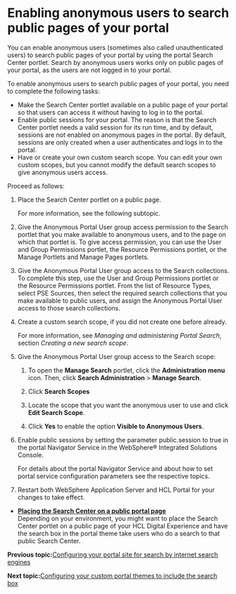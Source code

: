 # Enabling anonymous users to search public pages of your portal

You can enable anonymous users \(sometimes also called unauthenticated users\) to search public pages of your portal by using the portal Search Center portlet. Search by anonymous users works only on public pages of your portal, as the users are not logged in to your portal.

To enable anonymous users to search public pages of your portal, you need to complete the following tasks:

-   Make the Search Center portlet available on a public page of your portal so that users can access it without having to log in to the portal.
-   Enable public sessions for your portal. The reason is that the Search Center portlet needs a valid session for its run time, and by default, sessions are not enabled on anonymous pages in the portal. By default, sessions are only created when a user authenticates and logs in to the portal.
-   Have or create your own custom search scope. You can edit your own custom scopes, but you cannot modify the default search scopes to give anonymous users access.

Proceed as follows:

1.  Place the Search Center portlet on a public page.

    For more information, see the following subtopic.

2.  Give the Anonymous Portal User group access permission to the Search portlet that you make available to anonymous users, and to the page on which that portlet is. To give access permission, you can use the User and Group Permissions portlet, the Resource Permissions portlet, or the Manage Portlets and Manage Pages portlets.

3.  Give the Anonymous Portal User group access to the Search collections. To complete this step, use the User and Group Permissions portlet or the Resource Permissions portlet. From the list of Resource Types, select PSE Sources, then select the required search collections that you make available to public users, and assign the Anonymous Portal User access to those search collections.

4.  Create a custom search scope, if you did not create one before already.

    For more information, see *Managing and administering Portal Search*, section *Creating a new search scope*.

5.  Give the Anonymous Portal User group access to the Search scope:

    1.  To open the **Manage Search** portlet, click the **Administration menu** icon. Then, click **Search Administration** \> **Manage Search**.

    2.  Click **Search Scopes**

    3.  Locate the scope that you want the anonymous user to use and click **Edit Search Scope**.

    4.  Click **Yes** to enable the option **Visible to Anonymous Users**.

6.  Enable public sessions by setting the parameter public.session to true in the portal Navigator Service in the WebSphere® Integrated Solutions Console.

    For details about the portal Navigator Service and about how to set portal service configuration parameters see the respective topics.

7.  Restart both WebSphere Application Server and HCL Portal for your changes to take effect.


-   **[Placing the Search Center on a public portal page](../admin-system/srt_sc_public.md)**  
Depending on your environment, you might want to place the Search Center portlet on a public page of your HCL Digital Experience and have the search box in the portal theme take users who do a search to that public Search Center.


**Previous topic:**[Configuring your portal site for search by internet search engines](../admin-system/srccfgextsrch.md)

**Next topic:**[Configuring your custom portal themes to include the search box](../admin-system/srcconfthmsforsrch.md)

